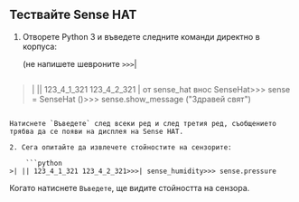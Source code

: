 ## Тествайте Sense HAT

1. Отворете Python 3 и въведете следните команди директно в корпуса:
    
    (не напишете шевроните `>>>`|
    
    ```python
>| || 123_4_1_321 123_4_2_321 | от sense_hat внос SenseHat>>> sense = SenseHat ()>>> sense.show_message ("Здравей свят")
```

Натиснете `Въведете` след всеки ред и след третия ред, съобщението трябва да се появи на дисплея на Sense HAT.

2. Сега опитайте да извлечете стойностите на сензорите:
    
    ```python
>| || 123_4_1_321 123_4_2_321>>>| sense_humidity>>> sense.pressure
```

Когато натиснете `Въведете`, ще видите стойността на сензора.